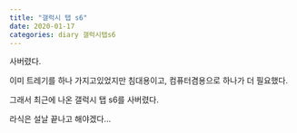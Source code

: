 ```yaml
---
title: "갤럭시 탭 s6"
date: 2020-01-17
categories: diary 갤럭시탭s6
---
```

사버렸다.

이미 트레기를 하나 가지고있었지만 침대용이고, 컴퓨터겸용으로 하나가 더 필요했다.

그래서 최근에 나온 갤럭시 탭 s6를 사버렸다.

라식은 설날 끝나고 해야겠다...
